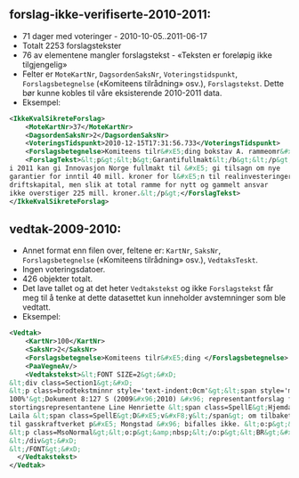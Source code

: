 forslag-ikke-verifiserte-2010-2011:
-----------------------------------

* 71 dager med voteringer - 2010-10-05..2011-06-17
* Totalt 2253 forslagstekster
* 76 av elementene mangler forslagstekst - «Teksten er foreløpig ikke tilgjengelig»
* Felter er `MoteKartNr`, `DagsordenSaksNr`, `Voteringstidspunkt`, `Forslagsbetegnelse` («Komiteens tilrådning» osv.), `Forslagstekst`. Dette bør kunne kobles til våre eksisterende 2010-2011 data.
* Eksempel:

```xml
<IkkeKvalSikreteForslag>
    <MoteKartNr>37</MoteKartNr>
    <DagsordenSaksNr>2</DagsordenSaksNr>
    <VoteringsTidspunkt>2010-12-15T17:31:56.733</VoteringsTidspunkt>
    <Forslagsbetegnelse>Komiteens tilr&#xE5;ding bokstav A. rammeomr&#xE5;de 9, romertall VII. </Forslagsbetegnelse>
    <ForslagTekst>&lt;p&gt;&lt;b&gt;Garantifullmakt&lt;/b&gt;&lt;/p&gt;&lt;br/&gt;&lt;p&gt;Stortinget samtykker i at N&#xE6;rings- og handelsdepartementet
i 2011 kan gi Innovasjon Norge fullmakt til &#xE5; gi tilsagn om nye
garantier for inntil 40 mill. kroner for l&#xE5;n til realinvesteringer og
driftskapital, men slik at total ramme for nytt og gammelt ansvar
ikke overstiger 225 mill. kroner.&lt;/p&gt;</ForslagTekst>
</IkkeKvalSikreteForslag>
```

vedtak-2009-2010:
-----------------

* Annet format enn filen over, feltene er: `KartNr`, `SaksNr`, `Forslagsbetegnelse` («Komiteens tilrådning» osv.), `VedtaksTeskt`. 
* Ingen voteringsdatoer. 
* 426 objekter totalt. 
* Det lave tallet og at det heter `Vedtakstekst` og ikke `Forslagstekst` får meg til å tenke at dette datasettet kun inneholder avstemninger som ble vedtatt.
* Eksempel:

```xml
<Vedtak>
    <KartNr>100</KartNr>
    <SaksNr>2</SaksNr>
    <Forslagsbetegnelse>Komiteens tilr&#xE5;ding </Forslagsbetegnelse>
    <PaaVegneAv/>
    <Vedtakstekst>&lt;FONT SIZE=2&gt;&#xD;
&lt;div class=Section1&gt;&#xD;
&lt;p class=brodtekstminnr style='text-indent:0cm'&gt;&lt;span style='mso-font-width:&#xD;
100%'&gt;Dokument 8:127 S (2009&#x96;2010) &#x96; representantforslag fra&#xD;
stortingsrepresentantene Line Henriette &lt;span class=SpellE&gt;Hjemdal&lt;/span&gt; og&#xD;
Laila &lt;span class=SpellE&gt;D&#xE5;v&#xF8;y&lt;/span&gt; om tilbaketrekking av utslippstillatelsen&#xD;
til gasskraftverket p&#xE5; Mongstad &#x96; bifalles ikke. &lt;o:p&gt;&lt;/o:p&gt;&lt;/span&gt;&lt;BR&gt;&#xD;
&lt;p class=MsoNormal&gt;&lt;o:p&gt;&amp;nbsp;&lt;/o:p&gt;&lt;BR&gt;&#xD;
&lt;/div&gt;&#xD;
&lt;/FONT&gt;&#xD;
  </Vedtakstekst>
</Vedtak>
```
